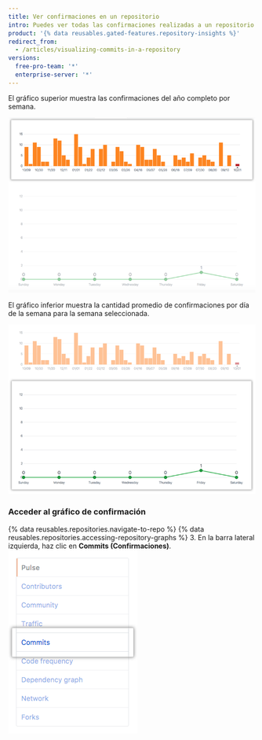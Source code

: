 ```yaml
---
title: Ver confirmaciones en un repositorio
intro: Puedes ver todas las confirmaciones realizadas a un repositorio en el último año (excluidas las confirmaciones de fusión) en el gráfico de confirmación.
product: '{% data reusables.gated-features.repository-insights %}'
redirect_from:
  - /articles/visualizing-commits-in-a-repository
versions:
  free-pro-team: '*'
  enterprise-server: '*'
---
```


El gráfico superior muestra las confirmaciones del año completo por semana.

![Gráfico anual de confirmaciones de un repositorio](/assets/images/help/graphs/repo_commit_activity_year_graph.png)

El gráfico inferior muestra la cantidad promedio de confirmaciones por día de la semana para la semana seleccionada.

![Gráfico semanal de confirmaciones de un repositorio](/assets/images/help/graphs/repo_commit_activity_week_graph.png)

### Acceder al gráfico de confirmación

{% data reusables.repositories.navigate-to-repo %}
{% data reusables.repositories.accessing-repository-graphs %}
3. En la barra lateral izquierda, haz clic en **Commits (Confirmaciones)**. ![Pestaña de confirmaciones](/assets/images/help/graphs/commits_tab.png)
